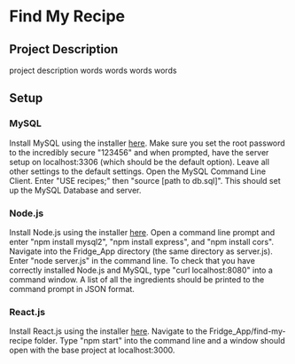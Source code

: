 # Find My Recipe

## Project Description 
 project description words words words words
 
 ## Setup
 
 ### MySQL
 
 Install MySQL using the installer [here](https://dev.mysql.com/downloads/installer/). Make sure you set the root password to the incredibly secure "123456" and when prompted, have the server setup on localhost:3306 (which should be the default option). Leave all other settings to the default settings. Open the MySQL Command Line Client. Enter "USE recipes;" then "source [path to db.sql]". This should set up the MySQL Database and server.
 
 ### Node.js
 
 Install Node.js using the installer [here](https://nodejs.org/en/download/). Open a command line prompt and enter "npm install mysql2", "npm install express", and "npm install cors". Navigate into the Fridge_App directory (the same directory as server.js). Enter "node server.js" in the command line. To check that you have correctly installed Node.js and MySQL, type "curl localhost:8080" into a command window. A list of all the ingredients should be printed to the command prompt in JSON format. 
 
 ### React.js
 
 Install React.js using the installer [here](https://nodejs.org/en/). Navigate to the Fridge_App/find-my-recipe folder. Type "npm start" into the command line and a window should open with the base project at localhost:3000. 
